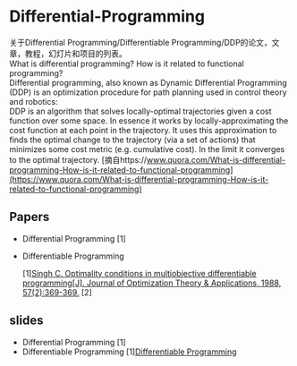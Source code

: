 # Differential-Programming

关于Differential Programming/Differentiable Programming/DDP的论文，文章，教程，幻灯片和项目的列表。<br>
What is differential programming? How is it related to functional programming?<br>
  Differential programming, also known as Dynamic Differential Programming (DDP) is an optimization procedure for path planning used in control theory and robotics:<br>
  DDP is an algorithm that solves locally-optimal trajectories given a cost function over some space. In essence it works by locally-approximating the cost function at each point in the trajectory. It uses this approximation to finds the optimal change to the trajectory (via a set of actions) that minimizes some cost metric (e.g. cumulative cost). In the limit it converges to the optimal trajectory. [摘自https://www.quora.com/What-is-differential-programming-How-is-it-related-to-functional-programming](https://www.quora.com/What-is-differential-programming-How-is-it-related-to-functional-programming)

Papers
-------
* Differential Programming
  [1]
* Differentiable Programming

  [1][Singh C. Optimality conditions in multiobjective differentiable programming[J]. Journal of Optimization Theory & Applications, 1988, 57(2):369-369.](https://doi.org/10.1007/BF00938820)
  [2][]()
  
slides
-------
* Differential Programming
  [1]
* Differentiable Programming
  [1][Differentiable Programming](https://www.cs.nuim.ie/~gunes/files/Baydin-MSR-Slides-20160201.pdf)

